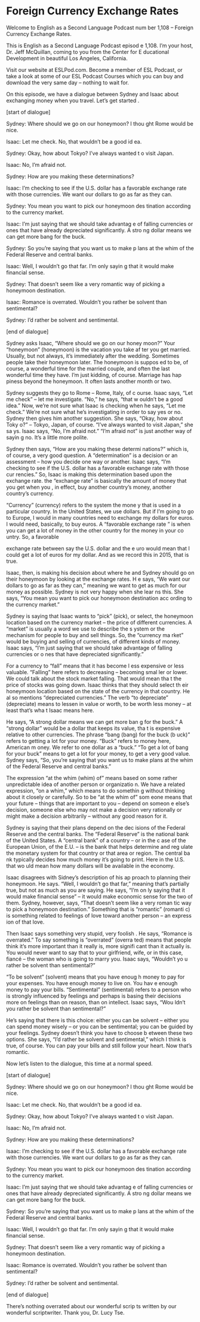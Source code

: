 # Foreign Currency Exchange Rates

Welcome to English as a Second Language Podcast num ber 1,108 – Foreign Currency Exchange Rates.

This is English as a Second Language Podcast episod e 1,108. I’m your host, Dr. Jeff McQuillan, coming to you from the Center for E ducational Development in beautiful Los Angeles, California.

Visit our website at ESLPod.com. Become a member of  ESL Podcast, or take a look at some of our ESL Podcast Courses which you can buy and download the very same day – nothing to wait for.

On this episode, we have a dialogue between Sydney and Isaac about exchanging money when you travel. Let’s get started .

[start of dialogue]

Sydney: Where should we go on our honeymoon? I thou ght Rome would be nice.

Isaac: Let me check. No, that wouldn’t be a good id ea.

Sydney: Okay, how about Tokyo? I’ve always wanted t o visit Japan.

Isaac: No, I’m afraid not.

Sydney: How are you making these determinations?

Isaac: I’m checking to see if the U.S. dollar has a  favorable exchange rate with those currencies. We want our dollars to go as far as they can.

Sydney: You mean you want to pick our honeymoon des tination according to the currency market.

Isaac: I’m just saying that we should take advantag e of falling currencies or ones that have already depreciated significantly. A stro ng dollar means we can get more bang for the buck.

Sydney: So you’re saying that you want us to make p lans at the whim of the Federal Reserve and central banks.

Isaac: Well, I wouldn’t go that far. I’m only sayin g that it would make financial sense.

Sydney: That doesn’t seem like a very romantic way of picking a honeymoon destination.

Isaac: Romance is overrated. Wouldn’t you rather be  solvent than sentimental?

Sydney: I’d rather be solvent and  sentimental.

[end of dialogue]

Sydney asks Isaac, “Where should we go on our honey moon?” Your “honeymoon” (honeymoon) is the vacation you take af ter you get married. Usually, but not always, it’s immediately after the  wedding. Sometimes people take their honeymoon later. The honeymoon is suppos ed to be, of course, a wonderful time for the married couple, and often the last wonderful time they have. I’m just kidding, of course. Marriage has hap piness beyond the honeymoon. It often lasts another month or two.

Sydney suggests they go to Rome – Rome, Italy, of c ourse. Isaac says, “Let me check” – let me investigate. “No,” he says, “that w ouldn’t be a good idea.” Now, we’re not sure what Isaac is checking when he says,  “Let me check.” We’re not sure what he’s investigating in order to say yes or  no. Sydney then gives him another suggestion. She says, “Okay, how about Toky o?” – Tokyo, Japan, of course. “I’ve always wanted to visit Japan,” she sa ys. Isaac says, “No, I’m afraid not.” “I’m afraid not” is just another way of sayin g no. It’s a little more polite.

Sydney then says, “How are you making these determi nations?” which is, of course, a very good question. A “determination” is a decision or an assessment – how you decide one way or another. Isaac says, “I’m  checking to see if the U.S. dollar has a favorable exchange rate with those cur rencies.” So, Isaac is making this determination based upon the exchange rate. the “exchange rate” is basically the amount of money that you get when you , in effect, buy another country’s money, another country’s currency.

“Currency” (currency) refers to the system the mone y that is used in a particular country. In the United States, we use dollars. But if I’m going to go to Europe, I would in many countries need to exchange my dollars  for euros. I would need, basically, to buy euros. A “favorable exchange rate ” is when you can get a lot of money in the other country for the money in your co untry. So, a favorable

exchange rate between say the U.S. dollar and the e uro would mean that I could get a lot of euros for my dollar. And as we record this in 2015, that is true.

Isaac, then, is making his decision about where he and Sydney should go on their honeymoon by looking at the exchange rates. H e says, “We want our dollars to go as far as they can,” meaning we want to get as much for our money as possible. Sydney is not very happy when she lear ns this. She says, “You mean you want to pick our honeymoon destination acc ording to the currency market.”

Sydney is saying that Isaac wants to “pick” (pick),  or select, the honeymoon location based on the currency market – the price of different currencies. A “market” is usually a word we use to describe the s ystem or the mechanism for people to buy and sell things. So, the “currency ma rket” would be buying and selling of currencies, of different kinds of money.  Isaac says, “I’m just saying that we should take advantage of falling currencies or o nes that have depreciated significantly.”

For a currency to “fall” means that it has become l ess expensive or less valuable. “Falling” here refers to decreasing – becoming smal ler or lower. We could talk about the stock market falling. That would mean tha t the price of stocks was going down. Isaac thinks that they should select th eir honeymoon location based on the state of the currency in that country. He al so mentions “depreciated currencies.” The verb “to depreciate” (depreciate) means to lessen in value or worth, to be worth less money – at least that’s wha t Isaac means here.

He says, “A strong dollar means we can get more ban g for the buck.” A “strong dollar” would be a dollar that keeps its value, tha t is expensive relative to other currencies. The phrase “bang (bang) for the buck (b uck)” refers to getting a lot for your money. “Buck” refers to money here, American m oney. We refer to one dollar as a “buck.” “To get a lot of bang for your buck” means to get a lot for your money, to get a very good value. Sydney says, “So, you’re saying that you want us to make plans at the whim of the Federal Reserve  and central banks.”

The expression “at the whim (whim) of” means based on some rather unpredictable idea of another person or organizatio n. We have a related expression, “on a whim,” which means to do somethin g without thinking about it closely or carefully. So to be “at the whim of” som eone means that your future – things that are important to you – depend on someon e else’s decision, someone else who may not make a decision very rationally or  might make a decision arbitrarily – without any good reason for it.

Sydney is saying that their plans depend on the dec isions of the Federal Reserve and the central banks. The “Federal Reserve” is the  national bank of the United States. A “central bank” of a country – or in the c ase of the European Union, of the E.U. – is the bank that helps determine and reg ulate the monetary system for that country or that area or region. The central ba nk typically decides how much money it’s going to print. Here in the U.S. that wo uld mean how many dollars will be available in the economy.

Isaac disagrees with Sidney’s description of his ap proach to planning their honeymoon. He says. “Well, I wouldn’t go that far,”  meaning that’s partially true, but not as much as you are saying. He says, “I’m on ly saying that it would make financial sense” – it would make economic sense for  the two of them. Sydney, however, says, “That doesn’t seem like a very roman tic way to pick a honeymoon destination.” Something that is “romantic” (romanti c) is something related to feelings of love toward another person – an express ion of that love.

Then Isaac says something very stupid, very foolish . He says, “Romance is overrated.” To say something is “overrated” (overra ted) means that people think it’s more important than it really is, more signifi cant than it actually is. You would never want to say that to your girlfriend, wife, or  in this case, fiancé – the woman who is going to marry you. Isaac says, “Wouldn’t yo u rather be solvent than sentimental?”

“To be solvent” (solvent) means that you have enoug h money to pay for your expenses. You have enough money to live on. You hav e enough money to pay your bills. “Sentimental” (sentimental) refers to a  person who is strongly influenced by feelings and perhaps is basing their decisions more on feelings than on reason, than on intellect. Isaac says, “Wou ldn’t you rather be solvent than sentimental?”

He’s saying that there is this choice: either you can be solvent – either you can spend money wisely – or you can be sentimental; you  can be guided by your feelings. Sydney doesn’t think you have to choose b etween these two options. She says, “I’d rather be solvent and  sentimental,” which I think is true, of course. You can pay your bills and still follow your heart.  Now that’s romantic.

Now let’s listen to the dialogue, this time at a normal speed.

[start of dialogue]

Sydney: Where should we go on our honeymoon? I thou ght Rome would be nice.

Isaac: Let me check. No, that wouldn’t be a good id ea.

Sydney: Okay, how about Tokyo? I’ve always wanted t o visit Japan.

Isaac: No, I’m afraid not.

Sydney: How are you making these determinations?

Isaac: I’m checking to see if the U.S. dollar has a  favorable exchange rate with those currencies. We want our dollars to go as far as they can.

Sydney: You mean you want to pick our honeymoon des tination according to the currency market.

Isaac: I’m just saying that we should take advantag e of falling currencies or ones that have already depreciated significantly. A stro ng dollar means we can get more bang for the buck.

Sydney: So you’re saying that you want us to make p lans at the whim of the Federal Reserve and central banks.

Isaac: Well, I wouldn’t go that far. I’m only sayin g that it would make financial sense.

Sydney: That doesn’t seem like a very romantic way of picking a honeymoon destination.

Isaac: Romance is overrated. Wouldn’t you rather be  solvent than sentimental?

Sydney: I’d rather be solvent and  sentimental.

[end of dialogue]

There’s nothing overrated about our wonderful scrip ts written by our wonderful scriptwriter. Thank you, Dr. Lucy Tse.




